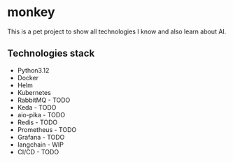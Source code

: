 # monkey
This is a pet project to show all technologies I know and also learn about AI.

## Technologies stack
- Python3.12
- Docker
- Helm
- Kubernetes
- RabbitMQ - TODO
- Keda - TODO
- aio-pika - TODO
- Redis - TODO
- Prometheus - TODO
- Grafana - TODO
- langchain - WIP
- CI/CD - TODO
